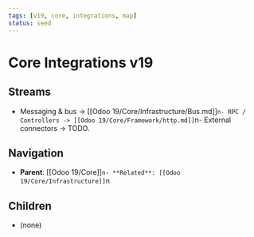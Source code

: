 ```yaml
---
tags: [v19, core, integrations, map]
status: seed
---
```

# Core Integrations v19

## Streams
- Messaging & bus -> [[Odoo 19/Core/Infrastructure/Bus.md]]`n- RPC / Controllers -> [[Odoo 19/Core/Framework/http.md]]`n- External connectors -> TODO.

## Navigation
- **Parent**: [[Odoo 19/Core]]`n- **Related**: [[Odoo 19/Core/Infrastructure]]`n


## Children
- (none)